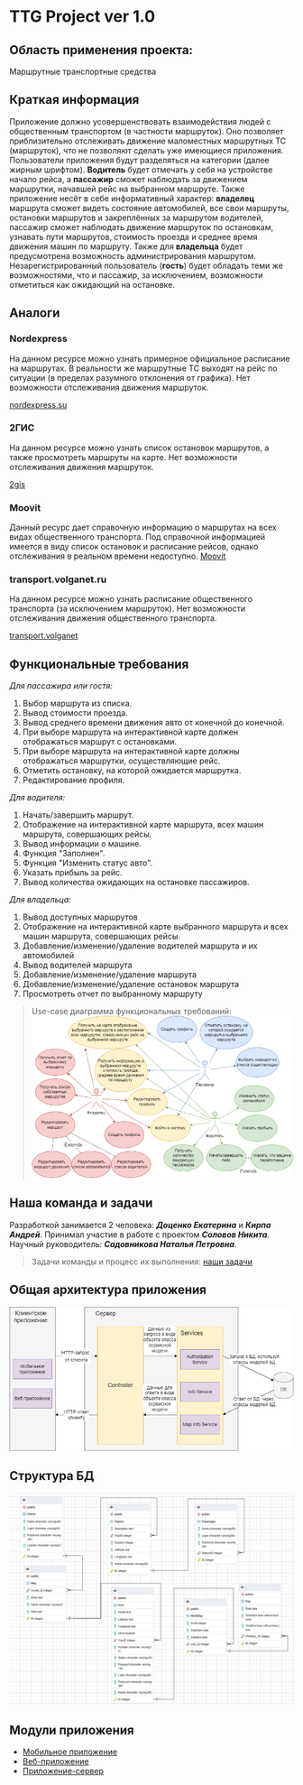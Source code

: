 # TTG Project ver 1.0
## Область применения проекта: 
  Маршрутные транспортные средства
## Краткая информация
  Приложение должно усовершенствовать взаимодействия людей с общественным транспортом (в частности маршруток). Оно позволяет приблизительно отслеживать движение маломестных маршрутных ТС (маршруток), 
  что не позволяют сделать уже имеющиеся приложения. Пользователи приложения будут разделяться на категории (далее жирным шрифтом). **Водитель** будет отмечать у себя на устройстве начало рейса, а **пассажир** сможет наблюдать за движением маршрутки, начавшей рейс на выбранном маршруте. Также приложение несёт в себе информативный характер: **владелец** маршрута сможет видеть состояние автомобилей, все свои маршруты, остановки маршрутов 
  и закреплённых за маршрутом водителей, пассажир сможет наблюдать движение маршруток по остановкам, узнавать пути маршрутов, стоимость проезда и среднее время движения машин 
  по маршруту. Также для **владельца** будет предусмотрена возможность администрирования маршрутом. Незарегистрированный пользователь (**гость**) будет обладать теми же возможностями, что и пассажир, за исключением, возможности отметиться как ожидающий на остановке.
  
## Аналоги
  ### Nordexpress
  На данном ресурсе можно узнать примерное официальное расписание на маршрутах. В реальности же маршрутные ТС выходят на рейс по ситуации (в пределах разумного отклонения от графика). Нет возможности отслеживания движения маршруток.
  
  [nordexpress.su](https://nordexpress.su/volgograd/raspisanie-marshrutok-volgograd/)
  
  ### 2ГИС
  На данном ресурсе можно узнать список остановок маршрутов, а также просмотреть маршруты на карте. Нет возможности отслеживания движения маршруток.  
  
  [2gis](https://2gis.ru/volgograd/search/Маршрутное%20такси)
  
  ### Moovit
 Данный ресурс дает справочную информацию о маршрутах на всех видах общественного транспорта. Под справочной информацией имеется в виду список остановок и расписание рейсов, однако отслеживания в реальном времени недоступно.
  [Moovit](https://moovitapp.com/volgograd-4667)
 
 
  ### transport.volganet.ru
   На данном ресурсе можно узнать расписание общественного транспорта (за исключением маршруток). Нет возможности отслеживания движения общественного транспорта. 
   
  [transport.volganet](https://transport.volganet.ru/) 
  
## Функциональные требования

_Для пассажира или гостя:_
1. Выбор маршрута из списка.
2. Вывод стоимости проезда.
3. Вывод среднего времени движения авто от конечной до конечной.
4. При выборе маршрута на интерактивной карте должен отображаться маршрут с остановками.
5. При выборе маршрута на интерактивной карте должны отображаться маршрутки, осуществляющие рейс.
6. Отметить остановку, на которой ожидается маршрутка.
7. Редактирование профиля.

_Для водителя:_
1. Начать/завершить маршрут.
2. Отображение на интерактивной карте маршрута, всех машин маршрута, совершающих рейсы.
3. Вывод информации о машине.
4. Функция "Заполнен".
5. Функция "Изменить статус авто".
6. Указать прибыль за рейс.
7. Вывод количества ожидающих на остановке пассажиров.

_Для владельца:_
1. Вывод доступных маршрутов
2. Отображение на интерактивной карте выбранного маршрута и всех машин маршрута, совершающих рейсы.
3. Добавление/изменение/удаление водителей маршрута и их автомобилей
4. Вывод водителей маршрута 
5. Добавление/изменение/удаление маршрута
6. Добавление/изменение/удаление остановок маршрута
8. Просмотреть отчет по выбранному маршруту

> Use-case диаграмма функциональных требований:
![usecase](https://github.com/DotsenkoKate/TTG_PROJECT/blob/main/Diagrams%20and%20Pictures/UseCase.png)

## Наша команда и задачи

Разработкой занимается 2 человека: ***Доценко Екатерина*** и ***Кирпа Андрей***. Принимал участие в работе с проектом ***Соловов Никита***. Научный руководитель: ***Садовникова Наталья Петровна***.

> Задачи команды и процесс их выполнения: [наши задачи](https://trello.com/b/nwGLpS9q/ttg-project)

## Общая архитектура приложения

![architecture](https://github.com/DotsenkoKate/TTG_PROJECT/blob/main/Diagrams%20and%20Pictures/АрхитектураОбщее.png)

## Структура БД

![erd](https://github.com/DotsenkoKate/TTG_PROJECT/blob/main/Diagrams%20and%20Pictures/erd.jpg)

## Модули приложения

+ [Мобильное приложение](https://github.com/DotsenkoKate/TTGMobile)
+ [Веб-приложение](https://github.com/DotsenkoKate/TTGWeb)
+ [Приложение-сервер](https://github.com/IIPuBeT-AHgpeu/TTGServer)

